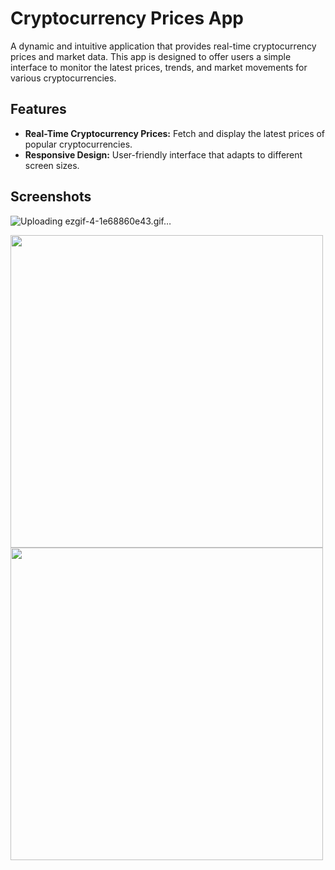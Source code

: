 # Cryptocurrency Prices App

A dynamic and intuitive application that provides real-time cryptocurrency prices and market data. This app is designed to offer users a simple interface to monitor the latest prices, trends, and market movements for various cryptocurrencies.

## Features

- **Real-Time Cryptocurrency Prices:** Fetch and display the latest prices of popular cryptocurrencies.
- **Responsive Design:** User-friendly interface that adapts to different screen sizes.

## Screenshots

![Uploading ezgif-4-1e68860e43.gif…]()

<img src="https://github.com/user-attachments/assets/73a8408e-d2f0-4efa-97da-8caf443be78b" width="500"/>
<img src="https://github.com/user-attachments/assets/4a8d6413-0c67-4a5b-8913-c07ad19de8fb" width="500"/>


